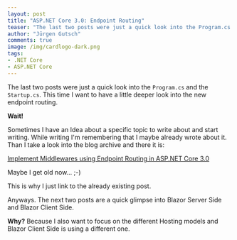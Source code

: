 ```yaml
---
layout: post
title: "ASP.NET Core 3.0: Endpoint Routing"
teaser: "The last two posts were just a quick look into the Program.cs and the Startup.cs. This time I want to have a little deeper look into the new endpoint routing."
author: "Jürgen Gutsch"
comments: true
image: /img/cardlogo-dark.png
tags: 
- .NET Core
- ASP.NET Core
---
```


The last two posts were just a quick look into the `Program.cs` and the `Startup.cs`. This time I want to have a little deeper look into the new endpoint routing.

**Wait!**

Sometimes I have an Idea about a specific topic to write about and start writing. While writing I'm remembering that I maybe already wrote about it. Than I take a look into the blog archive and there it is:

[Implement Middlewares using Endpoint Routing in ASP.NET Core 3.0](https://asp.net-hacker.rocks/2019/04/10/routed-middlewares.html)

Maybe I get old now... ;-)

This is why I just link to the already existing post.

Anyways. The next two posts are a quick glimpse into Blazor Server Side and Blazor Client Side. 

**Why?** Because I also want to focus on the different Hosting models and Blazor Client Side is using a different one. 

